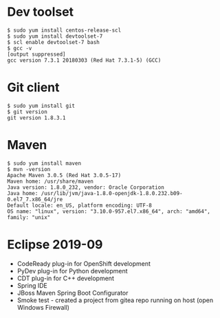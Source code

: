 # Dev toolset
```
$ sudo yum install centos-release-scl
$ sudo yum install devtoolset-7
$ scl enable devtoolset-7 bash
$ gcc -v
[output suppressed]
gcc version 7.3.1 20180303 (Red Hat 7.3.1-5) (GCC)
```
# Git client
```
$ sudo yum install git
$ git version
git version 1.8.3.1
```
# Maven
```
$ sudo yum install maven
$ mvn -version
Apache Maven 3.0.5 (Red Hat 3.0.5-17)
Maven home: /usr/share/maven
Java version: 1.8.0_232, vendor: Oracle Corporation
Java home: /usr/lib/jvm/java-1.8.0-openjdk-1.8.0.232.b09-0.el7_7.x86_64/jre
Default locale: en_US, platform encoding: UTF-8
OS name: "linux", version: "3.10.0-957.el7.x86_64", arch: "amd64", family: "unix"
```

# Eclipse 2019-09
* CodeReady plug-in for OpenShift development
* PyDev plug-in for Python development
* CDT plug-in for C++ development
* Spring IDE
* JBoss Maven Spring Boot Configurator
* Smoke test - created a project from gitea repo running on host (open Windows Firewall)
